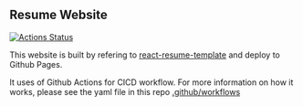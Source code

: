 ## Resume Website

[![Actions Status](https://github.com/limkhashing/limkhashing.github.io/workflows/Github%20Pages/badge.svg)](https://github.com/limkhashing/limkhashing.github.io/actions)

This website is built by refering to [react-resume-template](https://github.com/tbakerx/react-resume-template) and deploy to Github Pages.

It uses of Github Actions for CICD workflow. For more information on how it works, please see the yaml file in this repo [.github/workflows](https://github.com/limkhashing/limkhashing.github.io/blob/development/.github/workflows/nodejs.yml)
